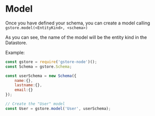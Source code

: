 # Model

Once you have defined your schema, you can create a model calling  
`gstore.model(<EntityKind>, <schema>)`

As you can see, the name of the model will be the entity kind in the Datastore.

Example:

```js
const gstore = require('gstore-node')();
const Schema = gstore.Schema;

const userSchema = new Schema({
    name:{},
    lastname:{},
    email:{}
});

// Create the "User" model
const User = gstore.model('User', userSchema);
```
